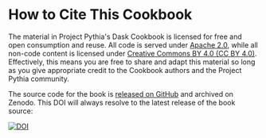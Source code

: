 # How to Cite This Cookbook

The material in Project Pythia's Dask Cookbook is licensed for free and open consumption and reuse. All code is served under [Apache 2.0](https://www.apache.org/licenses/LICENSE-2.0), while all non-code content is licensed under [Creative Commons BY 4.0 (CC BY 4.0)](https://creativecommons.org/licenses/by/4.0/). Effectively, this means you are free to share and adapt this material so long as you give appropriate credit to the Cookbook authors and the Project Pythia community.

The source code for the book is [released on GitHub](https://github.com/ProjectPythia/dask-cookbook) and archived on Zenodo. This DOI will always resolve to the latest release of the book source:

[![DOI](https://zenodo.org/badge/610934658.svg)](https://zenodo.org/badge/latestdoi/610934658)
